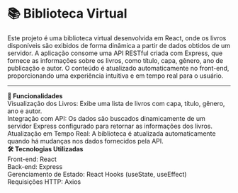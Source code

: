 <h1> 📚 Biblioteca Virtual </h1>
Este projeto é uma biblioteca virtual desenvolvida em React, onde os livros disponíveis são exibidos de forma dinâmica a partir de dados obtidos de um servidor. A aplicação consome uma API RESTful criada com Express, que fornece as informações sobre os livros, como título, capa, gênero, ano de publicação e autor. O conteúdo é atualizado automaticamente no front-end, proporcionando uma experiência intuitiva e em tempo real para o usuário.
<br>
<hr>
<b>🚀 Funcionalidades</b> <br>
Visualização dos Livros: Exibe uma lista de livros com capa, título, gênero, ano e autor. <br>
Integração com API: Os dados são buscados dinamicamente de um servidor Express configurado para retornar as informações dos livros. <br>
Atualização em Tempo Real: A biblioteca é atualizada automaticamente quando há mudanças nos dados fornecidos pela API. <br>
<b> 🛠️ Tecnologias Utilizadas </b> <br>
Front-end: React <br>
Back-end: Express <br>
Gerenciamento de Estado: React Hooks (useState, useEffect) <br>
Requisições HTTP: Axios <br>
